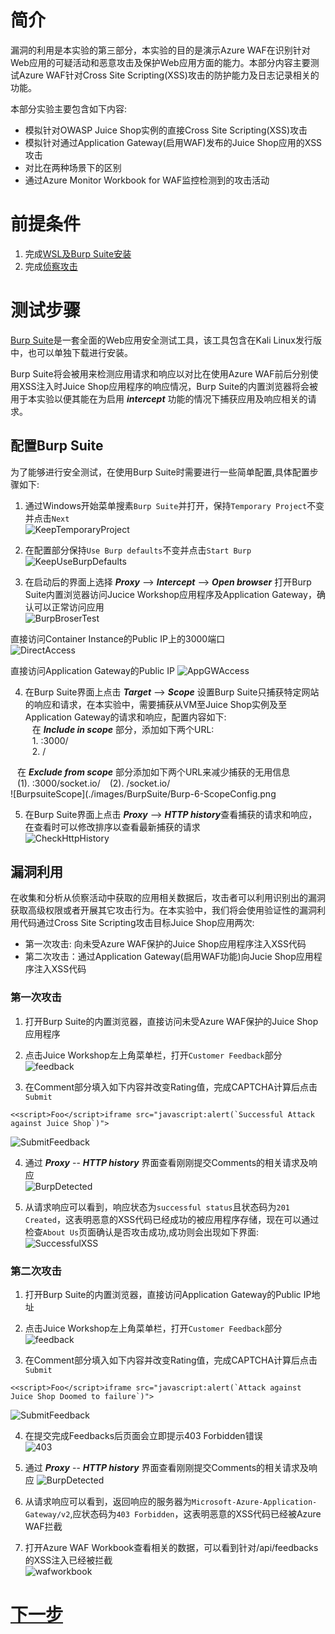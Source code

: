 # 简介  
漏洞的利用是本实验的第三部分，本实验的目的是演示Azure WAF在识别针对Web应用的可疑活动和恶意攻击及保护Web应用方面的能力。本部分内容主要测试Azure WAF针对Cross Site Scripting(XSS)攻击的防护能力及日志记录相关的功能。

本部分实验主要包含如下内容:   

* 模拟针对OWASP Juice Shop实例的直接Cross Site Scripting(XSS)攻击   
* 模拟针对通过Application Gateway(启用WAF)发布的Juice Shop应用的XSS攻击  
* 对比在两种场景下的区别  
* 通过Azure Monitor Workbook for WAF监控检测到的攻击活动  

# 前提条件   

1. 完成[WSL及Burp Suite安装](./Lab-Configure-WSL-Burpsuite.md)
2. 完成[侦察攻击](./Lab-Reconnaissance.md)   

# 测试步骤   
[Burp Suite](https://portswigger.net/burp/documentation/desktop/getting-started)是一套全面的Web应用安全测试工具，该工具包含在Kali Linux发行版中，也可以单独下载进行安装。

Burp Suite将会被用来检测应用请求和响应以对比在使用Azure WAF前后分别使用XSS注入时Juice Shop应用程序的响应情况，Burp Suite的内置浏览器将会被用于本实验以便其能在为启用 ***intercept*** 功能的情况下捕获应用及响应相关的请求。

## 配置Burp Suite  

为了能够进行安全测试，在使用Burp Suite时需要进行一些简单配置,具体配置步骤如下:     

1. 通过Windows开始菜单搜素`Burp Suite`并打开，保持`Temporary Project`不变并点击`Next`  
![KeepTemporaryProject](./images/BurpSuite/Burp-1-Temporty_Project.png)

2. 在配置部分保持`Use Burp defaults`不变并点击`Start Burp`   
![KeepUseBurpDefaults](./images/BurpSuite/Burp-2-Default.png)  

3. 在启动后的界面上选择 ***Proxy*** --> ***Intercept*** --> ***Open browser*** 打开Burp Suite内置浏览器访问Jucice Workshop应用程序及Application Gateway，确认可以正常访问应用   
![BurpBroserTest](./images/BurpSuite/Burp-3-BroswerTest.png) 

直接访问Container Instance的Public IP上的3000端口  
![DirectAccess](./images/BurpSuite/Burp-4-DirectAccess.png)

直接访问Application Gateway的Public IP
![AppGWAccess](./images/BurpSuite/Burp-5-AppGWAccess.png)
  
4. 在Burp Suite界面上点击 ***Target*** --> ***Scope*** 设置Burp Suite只捕获特定网站的响应和请求，在本实验中，需要捕获从VM至Juice Shop实例及至Application Gateway的请求和响应，配置内容如下:  
&ensp; 在 ***Include in scope*** 部分，添加如下两个URL:  
&ensp; 1. <Jucie Shop Container Instance Private IP>:3000/  
&ensp; 2. <Application Gateway Private IP>/

&ensp; 在 ***Exclude from scope*** 部分添加如下两个URL来减少捕获的无用信息  
&ensp; (1). <Jucie Shop Container Instance Private IP>:3000/socket.io/
&ensp; (2). <Application Gateway Private IP>/socket.io/     
![BurpsuiteScope](./images/BurpSuite/Burp-6-ScopeConfig.png     

5. 在Burp Suite界面上点击 ***Proxy*** --> ***HTTP history***查看捕获的请求和响应，在查看时可以修改排序以查看最新捕获的请求  
![CheckHttpHistory](./images/BurpSuite/Burp-7-History.png)

## 漏洞利用  
在收集和分析从侦察活动中获取的应用相关数据后，攻击者可以利用识别出的漏洞获取高级权限或者开展其它攻击行为。在本实验中，我们将会使用验证性的漏洞利用代码通过Cross Site Scripting攻击目标Juice Shop应用两次:  
* 第一次攻击: 向未受Azure WAF保护的Juice Shop应用程序注入XSS代码
* 第二次攻击：通过Application Gateway(启用WAF功能)向Jucie Shop应用程序注入XSS代码   

### 第一次攻击 
1. 打开Burp Suite的内置浏览器，直接访问未受Azure WAF保护的Juice Shop应用程序  

2. 点击Juice Workshop左上角菜单栏，打开`Customer Feedback`部分
![feedback](./images/BurpSuite/Burp-8-Createfeedback.png)   

3. 在Comment部分填入如下内容并改变Rating值，完成CAPTCHA计算后点击`Submit`   

```
<<script>Foo</script>iframe src="javascript:alert(`Successful Attack against Juice Shop`)">
```  
![SubmitFeedback](./images/BurpSuite/Burp-9-Injectcode.png)  

4. 通过 ***Proxy*** -- ***HTTP history*** 界面查看刚刚提交Comments的相关请求及响应   
![BurpDetected](./images/BurpSuite/Burp-10-burpdetected.png) 

5. 从请求响应可以看到，响应状态为`successful status`且状态码为`201 Created`，这表明恶意的XSS代码已经成功的被应用程序存储，现在可以通过检查`About Us`页面确认是否攻击成功,成功则会出现如下界面:  
![SuccessfulXSS](./images/BurpSuite/Burp-11-successXSS.png)

### 第二次攻击  
1. 打开Burp Suite的内置浏览器，直接访问Application Gateway的Public IP地址  

2. 点击Juice Workshop左上角菜单栏，打开`Customer Feedback`部分
![feedback](./images/BurpSuite/Burp-12-gw-customerfeedbacks.png)   

3. 在Comment部分填入如下内容并改变Rating值，完成CAPTCHA计算后点击`Submit`   

```
<<script>Foo</script>iframe src="javascript:alert(`Attack against Juice Shop Doomed to failure`)">
```  
![SubmitFeedback](./images/BurpSuite/Burp-13-gw-filefeedbacks.png)  

4. 在提交完成Feedbacks后页面会立即提示403 Forbidden错误  
![403](./images/BurpSuite/Burp-14-gw-feedbacks-failure.png)

5. 通过 ***Proxy*** -- ***HTTP history*** 界面查看刚刚提交Comments的相关请求及响应
![BurpDetected](./images/BurpSuite/Burp-15-gw-403.png) 

6. 从请求响应可以看到，返回响应的服务器为`Microsoft-Azure-Application-Gateway/v2`,应状态码为`403 Forbidden`，这表明恶意的XSS代码已经被Azure WAF拦截

7. 打开Azure WAF Workbook查看相关的数据，可以看到针对/api/feedbacks的XSS注入已经被拦截   
![wafworkbook](./images/BurpSuite/Burp-16-waf-Block.png)

# [下一步](./Lab-Data-Exfiltration.md)